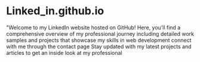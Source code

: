 # Linked_in.github.io
"Welcome to my LinkedIn website hosted on GitHub! Here, you’ll find a comprehensive overview of my professional journey including detailed work samples and projects that showcase my skills in web development  connect with me through the contact page Stay updated with my latest projects and articles to get an inside look at my professional
